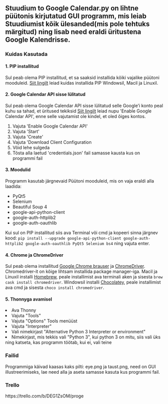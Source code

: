 <h2>Stuudium to Google Calendar.py on lihtne püütonis kirjutatud GUI programm, mis leiab Stuudiumist kõik ülesanded(mis pole tehtuks märgitud) ning lisab need eraldi üritustena Google Kalendrisse.</h2>

<h3>Kuidas Kasutada</h3>
<h4>1. PIP installitud</h4>
  Sul peab olema PIP installitud, et sa saaksid installida kõiki vajalike püütoni mooduleid.
<a href='https://www.makeuseof.com/tag/install-pip-for-python/'>Siit lingilt</a> leiad kuidas installida PIP Windowsil, Macil ja Linuxil.
<h4>2. Google Calendar API sisse lülitatud</h4>
  Sul peab olema Google Calendar API sisse lülitatud selle Google'i konto peal kuhu sa tahad, et üritused tekiksid
<a href='https://developers.google.com/calendar/quickstart/python'>Siit lingilt</a> leiad nupu 'Enable Google Calendar API', enne selle vajutamist ole kindel, et oled õiges kontos.
<ol>
  <li> Vajuta 'Enable Google Calendar API'</li>
  <li> Vajuta 'Start' </li>
  <li> Vajuta 'Create' </li>
  <li> Vajuta 'Download Client Configuration</li>
  <li> Võid lehe sulgeda </li>
  <li> Tõsta alla laetud 'credentials.json' fail samasse kausta kus on programmi fail </li>
</ol>
<h4>3. Moodulid</h4>
  Programm kasutab järgnevaid Püütoni mooduleid, mis on vaja eraldi alla laadida:
  <ul>
  <li>PyQt5</li>
  <li>Selenium</li>
  <li>Beautiful Soup 4</li>
  <li>google-api-python-client </li>
  <li>google-auth-httplib2 </li>
  <li>google-auth-oauthlib</li>
 </ul>
 Kui sul on PIP installitud siis ava Terminal või cmd ja kopeeri sinna järgnev kood: <code>pip install --upgrade google-api-python-client google-auth-httplib2 google-auth-oauthlib PyQt5 Selenium bs4</code> ning vajuta enter.
  
</ul>
<h4>4. Chrome ja ChromeDriver</h4>
  Sul peab olema installitud <a href='https://www.google.com/chrome/'>Google Chrome brauser</a> ja <a href='https://chromedriver.chromium.org/downloads'>ChromeDriver</a>. Chromedriver-it on kõige lihtsam installida package manager-iga. Macil ja Linuxil installi <a href="https://www.kenst.com/2015/03/installing-chromedriver-on-mac-osx/">Homebrew</a>, peale installimist ava terminali aken ja sisesta <code>brew cask install chromedriver</code>. Windowsil installi <a href="https://www.kenst.com/2019/02/installing-chromedriver-on-windows/">Chocolatey</a>, peale installimist ava cmd ja sisesta <code>choco install chromedriver</code>.

<h4>5. Thonnyga avamisel</h4>
 <li>Ava Thonny</li>
 <li>Vajuta "Tools"</li>
 <li>Vajuta "Options" Tools menüüst</li>
 <li>Vajuta "Interpreter"</li>
 <li>Vali nimekirjast "Alternative Python 3 Interpreter or environment"</li>
 <li>Nimekirjast, mis tekkis vali "Python 3", kui python 3 on mitu, siis vali üks ning katseta, kas programm töötab, kui ei, vali teine</li>
 
 <h3> Failid </h3>
Programmiga käivad kaasas kaks pilti: eye.png ja taust.png, need on GUI illustreerimiseks, lae need alla ja aseta samasse kasuta kus programmi fail.

 <h3> Trello </h3>
https://trello.com/b/DEG1ZsOM/proge
